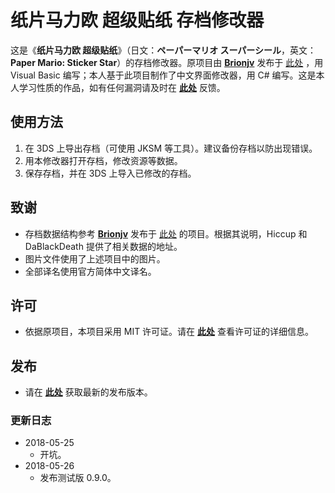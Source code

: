 # 纸片马力欧 超级贴纸 存档修改器
这是《<strong lang="zh-cn">纸片马力欧 超级贴纸</strong>》（日文：<strong lang="ja">ペーパーマリオ スーパーシール</strong>，英文：<strong lang="en">Paper Mario: Sticker Star</strong>）的存档修改器。原项目由 **[Brionjv](https://github.com/Brionjv)** 发布于 [此处](https://github.com/Brionjv/Paper-Mario-SS-Save-Editor) ，用 Visual Basic 编写；本人基于此项目制作了中文界面修改器，用 C# 编写。这是本人学习性质的作品，如有任何漏洞请及时在 **[此处](https://github.com/Xzonn/PaperMario/issues)** 反馈。

## 使用方法
1. 在 3DS 上导出存档（可使用 JKSM 等工具）。建议备份存档以防出现错误。
2. 用本修改器打开存档，修改资源等数据。
3. 保存存档，并在 3DS 上导入已修改的存档。

## 致谢
* 存档数据结构参考 **[Brionjv](https://github.com/Brionjv)** 发布于 [此处](https://github.com/Brionjv/Paper-Mario-SS-Save-Editor) 的项目。根据其说明，Hiccup 和 DaBlackDeath 提供了相关数据的地址。
* 图片文件使用了上述项目中的图片。
* 全部译名使用官方简体中文译名。

## 许可
* 依据原项目，本项目采用 MIT 许可证。请在 **[此处](https://github.com/Xzonn/PaperMario/blob/master/LICENSE)** 查看许可证的详细信息。

## 发布
* 请在 **[此处](https://github.com/Xzonn/PaperMario/releases)** 获取最新的发布版本。

### 更新日志
* 2018-05-25
  * 开坑。
* 2018-05-26
  * 发布测试版 0.9.0。